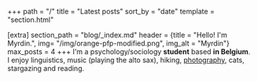 +++
path = "/"
title = "Latest posts"
sort_by = "date"
template = "section.html"

[extra]
section_path = "blog/_index.md"
header = {title = "Hello! I'm Myrdin.", img= "/img/orange-pfp-modified.png", img_alt = "Myrdin"}
max_posts = 4
+++
I'm a psychology/sociology **student** based **in Belgium**.  
I enjoy linguistics, music (playing the alto sax), hiking, [photography](https://pinterest.com/myrdincx/_created), cats, stargazing and reading.  